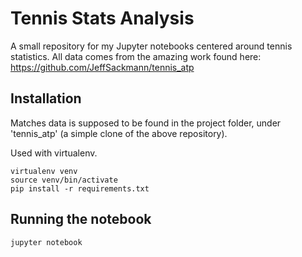 # Tennis Stats Analysis

A small repository for my Jupyter notebooks centered around tennis statistics.
All data comes from the amazing work found here:
https://github.com/JeffSackmann/tennis_atp

## Installation
Matches data is supposed to be found in the project folder, under 'tennis_atp' (a simple clone
of the above repository). 

Used with virtualenv.

```
virtualenv venv
source venv/bin/activate
pip install -r requirements.txt
```

## Running the notebook

```
jupyter notebook
```

